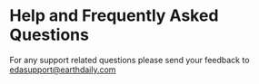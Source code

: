 # Help and Frequently Asked Questions

For any support related questions please send your feedback to edasupport@earthdaily.com